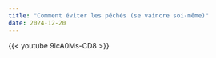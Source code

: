 ```yaml
---
title: "Comment éviter les péchés (se vaincre soi-même)"
date: 2024-12-20
---
```


{{< youtube 9lcA0Ms-CD8 >}}
